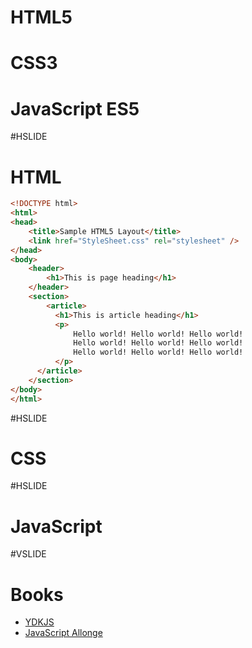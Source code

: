 # HTML5
# CSS3
# JavaScript ES5

#HSLIDE

# HTML

```html
<!DOCTYPE html>
<html>
<head>
    <title>Sample HTML5 Layout</title>
    <link href="StyleSheet.css" rel="stylesheet" />
</head>
<body>
    <header>
        <h1>This is page heading</h1>
    </header>
    <section>
        <article>
          <h1>This is article heading</h1>
          <p>
              Hello world! Hello world! Hello world!
              Hello world! Hello world! Hello world!
              Hello world! Hello world! Hello world!
          </p>
      </article>
    </section>
</body>
</html>
```

#HSLIDE

# CSS

#HSLIDE

# JavaScript

#VSLIDE

# Books

- [YDKJS](https://github.com/getify/You-Dont-Know-JS)
- [JavaScript Allonge](https://leanpub.com/javascriptallongesix/read)
